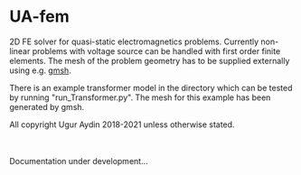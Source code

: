 # UA-fem
2D FE solver for quasi-static electromagnetics problems. 
Currently non-linear problems with voltage source can be handled with first order finite elements.
The mesh of the problem geometry has to be supplied externally using e.g. [gmsh](https://gmsh.info/).

There is an example transformer model in the directory which can be tested by running "run_Transformer.py". The mesh for this example has been generated by gmsh.

All copyright Ugur Aydin 2018-2021 unless otherwise stated.

<br/><br/>
Documentation under development...
